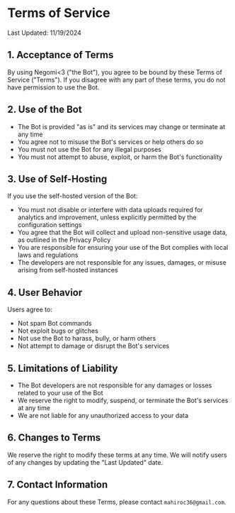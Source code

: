 # Terms of Service

Last Updated: 11/19/2024

## 1. Acceptance of Terms

By using Negomi<3 ("the Bot"), you agree to be bound by these Terms of Service ("Terms"). If you disagree with any part of these terms, you do not have permission to use the Bot.

## 2. Use of the Bot

* The Bot is provided "as is" and its services may change or terminate at any time
* You agree not to misuse the Bot's services or help others do so
* You must not use the Bot for any illegal purposes
* You must not attempt to abuse, exploit, or harm the Bot's functionality

## 3. Use of Self-Hosting

If you use the self-hosted version of the Bot:

* You must not disable or interfere with data uploads required for analytics and improvement, unless explicitly permitted by the configuration settings
* You agree that the Bot will collect and upload non-sensitive usage data, as outlined in the Privacy Policy
* You are responsible for ensuring your use of the Bot complies with local laws and regulations
* The developers are not responsible for any issues, damages, or misuse arising from self-hosted instances

## 4. User Behavior

Users agree to:

* Not spam Bot commands
* Not exploit bugs or glitches
* Not use the Bot to harass, bully, or harm others
* Not attempt to damage or disrupt the Bot's services

## 5. Limitations of Liability

* The Bot developers are not responsible for any damages or losses related to your use of the Bot
* We reserve the right to modify, suspend, or terminate the Bot's services at any time
* We are not liable for any unauthorized access to your data

## 6. Changes to Terms

We reserve the right to modify these terms at any time. We will notify users of any changes by updating the "Last Updated" date.

## 7. Contact Information

For any questions about these Terms, please contact `mahiroc36@gmail.com`.
